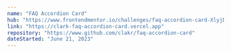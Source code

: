 ```yaml
---
name: "FAQ Accordion Card"
hub: "https://www.frontendmentor.io/challenges/faq-accordion-card-XlyjD0Oam/hub"
link: "https://clark-faq-accordion-card.vercel.app"
repository: "https://www.github.com/clakr/faq-accordion-card"
dateStarted: "June 21, 2023"
---
```

